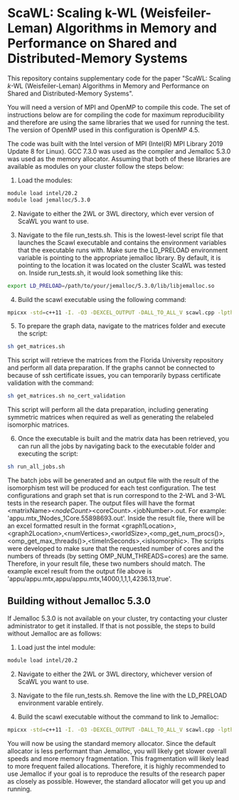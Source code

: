 # ScaWL: Scaling k-WL (Weisfeiler-Leman) Algorithms in Memory and Performance on Shared and Distributed-Memory Systems

This repository contains supplementary code for the paper "ScaWL: Scaling $k$-WL (Weisfeiler-Leman) Algorithms in Memory and Performance on Shared and Distributed-Memory Systems".

You will need a version of MPI and OpenMP to compile this code. The set of instructions below are for compiling the code for maximum reproducibility and therefore are using
the same libraries that we used for running the test. The version of OpenMP used in this configuration is OpenMP 4.5.

The code was built with the Intel version of MPI (Intel(R) MPI Library 2019 Update 8 for Linux). GCC 7.3.0 was used as the compiler and Jemalloc 5.3.0 was used as the memory allocator. Assuming that both of these libraries are available as modules on your cluster follow the steps below:

1) Load the modules:

```bash
module load intel/20.2
module load jemalloc/5.3.0
```

2) Navigate to either the 2WL or 3WL directory, which ever version of ScaWL you want to use.

3) Navigate to the file run_tests.sh. This is the lowest-level script file that launches the Scawl executable and contains the environment variables that the executable runs with. Make sure the LD_PRELOAD environment variable is pointing to the appropriate jemalloc library. By default, it is pointing to the location it was located on the cluster ScaWL was tested on. Inside run_tests.sh, it would look something like this:

```bash
export LD_PRELOAD=/path/to/your/jemalloc/5.3.0/lib/libjemalloc.so
```

4) Build the scawl executable using the following command:

```bash
mpicxx -std=c++11 -I. -O3 -DEXCEL_OUTPUT -DALL_TO_ALL_V scawl.cpp -lpthread -ljemalloc -fopenmp -o scawl.exe
```

5) To prepare the graph data, navigate to the matrices folder and execute the script:
```bash
sh get_matrices.sh
```
This script will retrieve the matrices from the Florida University repository and perform all data preparation.
If the graphs cannot be connected to because of ssh certificate issues, you can temporarily bypass certificate validation
with the command:

```bash
sh get_matrices.sh no_cert_validation
```

This script will perform all the data preparation, including generating symmetric matrices when required as well as generating the
relabeled isomorphic matrices.


6) Once the executable is built and the matrix data has been retrieved, you can run all the jobs by navigating back to the executable folder
and executing the script:

```bash
sh run_all_jobs.sh
```

The batch jobs will be generated and an output file with the result of the isomorphism test will be produced for each test configuration.
The test configurations and graph set that is run correspond to the 2-WL and 3-WL tests in the research paper. The output files will have the format
\<matrixName\>_\<nodeCount\>_\<coreCount\>.\<jobNumber\>.out. For example: 'appu.mtx_1Nodes_1Core.55898693.out'. Inside the result file, there will be an excel formatted
result in the format \<graph1Location\>,\<graph2Location\>,\<numVertices\>,\<worldSize\>,\<omp_get_num_procs()\>,\<omp_get_max_threads()\>,\<timeInSeconds\>,\<isIsomorphic\>.
The scripts were developed to make sure that the requested number of cores and the numbers of threads (by setting OMP_NUM_THREADS=cores) are the same. Therefore, in your result
file, these two numbers should match. The example excel result from the output file above is 'appu/appu.mtx,appu/appu.mtx,14000,1,1,1,4236.13,true'.

## Building without Jemalloc 5.3.0

If Jemalloc 5.3.0 is not available on your cluster, try contacting your cluster administrator to get it installed. If that is not possible, the steps to build without Jemalloc are as follows:

1) Load just the intel module:

```bash
module load intel/20.2
```

2) Navigate to either the 2WL or 3WL directory, whichever version of ScaWL you want to use.

3) Navigate to the file run_tests.sh. Remove the line with the LD_PRELOAD environment varable entirely.

4) Build the scawl executable without the command to link to Jemalloc:

```bash
mpicxx -std=c++11 -I. -O3 -DEXCEL_OUTPUT -DALL_TO_ALL_V scawl.cpp -lpthread -fopenmp -o scawl.exe
```

You will now be using the standard memory allocator. Since the default allocator is less performant than Jemalloc, you will likely get slower overall speeds and more memory fragmentation. This fragmentation will likely lead to more frequent failed allocations. Therefore, it is highly recommended to use Jemalloc if your goal is to reproduce the results
of the research paper as closely as possible. However, the standard allocator will get you up and running.